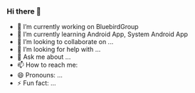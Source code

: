 ### Hi there 👋

- 🔭 I’m currently working on BluebirdGroup
- 🌱 I’m currently learning Android App, System Android App
- 👯 I’m looking to collaborate on ...
- 🤔 I’m looking for help with ...
- 💬 Ask me about ...
- 📫 How to reach me: 
- 😄 Pronouns: ...
- ⚡ Fun fact: ...
